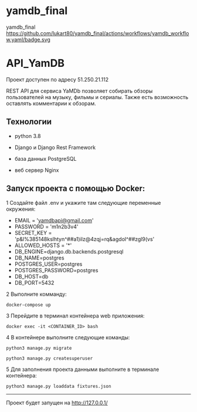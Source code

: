 # yamdb_final
yamdb_final
https://github.com/lukart80/yamdb_final/actions/workflows/yamdb_workflow.yaml/badge.svg

# API_YamDB
Проект доступен по адресу 51.250.21.112

REST API для сервиса YaMDb позволяет собирать обзоры пользователей на 
музыку, фильмы и сериалы. Также есть возможность оставлять комментарии к обзорам.


## Технологии
- python 3.8
- Django и Django Rest Framework

- база данных PostgreSQL
- веб сервер Nginx


## Запуск проекта с помощью Docker:
1  Создайте файл .env и укажите там следующие переменные окружения:
- EMAIL = 'yamdbapi@gmail.com'
- PASSWORD = 'm1n2b3v4'
- SECRET_KEY = 'p&l%385148kslhtyn^##a1)ilz@4zqj=rq&agdol^##zgl9(vs'
- ALLOWED_HOSTS = '*'
- DB_ENGINE=django.db.backends.postgresql
- DB_NAME=postgres
- POSTGRES_USER=postgres
- POSTGRES_PASSWORD=postgres
- DB_HOST=db
- DB_PORT=5432

2  Выполните комманду:
```
docker-compose up
```
3  Перейдите в терминал контейнера web приложения:

```
docker exec -it <CONTAINER_ID> bash
```
4  В контейнере выполните следующие команды:
```
python3 manage.py migrate

python3 manage.py createsuperuser
```
5  Для заполнения проекта данными выполните в терминале контейнера:
```
python3 manage.py loaddata fixtures.json
```
_________________________________
Проект будет запущен на http://127.0.0.1/
